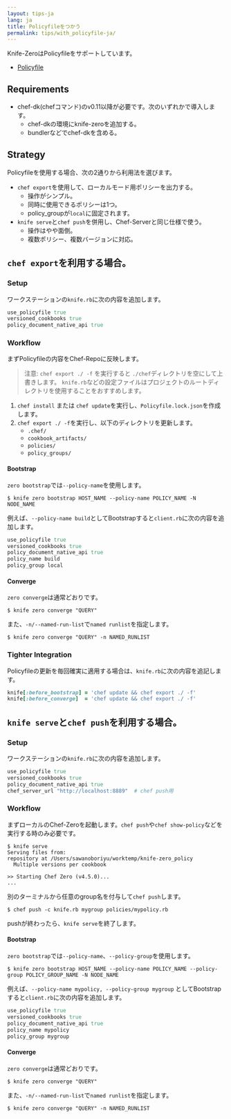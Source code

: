 ```yaml
---
layout: tips-ja
lang: ja
title: Policyfileをつかう
permalink: tips/with_policyfile-ja/
---
```


Knife-ZeroはPolicyfileをサポートしています。

- [Policyfile](https://docs.chef.io/config_rb_policyfile.html)

## Requirements

- chef-dk(chefコマンド)のv0.11以降が必要です。次のいずれかで導入します。
    - chef-dkの環境にknife-zeroを追加する。
    - bundlerなどでchef-dkを含める。

## Strategy

Policyfileを使用する場合、次の2通りから利用法を選びます。

- `chef export`を使用して、ローカルモード用ポリシーを出力する。
    - 操作がシンプル。
    - 同時に使用できるポリシーは1つ。
    - policy_groupが`local`に固定されます。
- `knife serve`と`chef push`を併用し、Chef-Serverと同じ仕様で使う。
    - 操作はやや面倒。
    - 複数ポリシー、複数バージョンに対応。

## `chef export`を利用する場合。

### Setup

ワークステーションの`knife.rb`に次の内容を追加します。

```ruby
use_policyfile true
versioned_cookbooks true
policy_document_native_api true
```

### Workflow

まずPolicyfileの内容をChef-Repoに反映します。

> 注意: `chef export ./ -f` を実行すると `./chef`ディレクトリを空にして上書きします。
> `knife.rb`などの設定ファイルはプロジェクトのルートディレクトリを使用することをおすすめします。

1. `chef install` または `chef update`を実行し、`Policyfile.lock.json`を作成します。
2. `chef export ./ -f`を実行し、以下のディレクトリを更新します。
    - `.chef/`
    - `cookbook_artifacts/`
    - `policies/`
    - `policy_groups/`

#### Bootstrap

`zero bootstrap`では`--policy-name`を使用します。

```shell
$ knife zero bootstrap HOST_NAME --policy-name POLICY_NAME -N NODE_NAME
```

例えば、`--policy-name build`としてBootstrapすると`client.rb`に次の内容を追加します。

```ruby
use_policyfile true
versioned_cookbooks true
policy_document_native_api true
policy_name build
policy_group local
```

#### Converge

`zero converge`は通常どおりです。

```shell
$ knife zero converge "QUERY"
```

また、`-n/--named-run-list`で`named runlist`を指定します。

```shell
$ knife zero converge "QUERY" -n NAMED_RUNLIST
```


### Tighter Integration

Policyfileの更新を毎回確実に適用する場合は、`knife.rb`に次の内容を追記します。

```ruby
knife[:before_bootstrap] = 'chef update && chef export ./ -f'
knife[:before_converge]  = 'chef update && chef export ./ -f'
```

## `knife serve`と`chef push`を利用する場合。

### Setup

ワークステーションの`knife.rb`に次の内容を追加します。

```ruby
use_policyfile true
versioned_cookbooks true
policy_document_native_api true
chef_server_url "http://localhost:8889"  # chef push用
```

### Workflow

まずローカルのChef-Zeroを起動します。`chef push`や`chef show-policy`などを実行する時のみ必要です。

```shell
$ knife serve
Serving files from:
repository at /Users/sawanoboriyu/worktemp/knife-zero_policy
  Multiple versions per cookbook

>> Starting Chef Zero (v4.5.0)...
...
```

別のターミナルから任意のgroup名を付与して`chef push`します。

```shell
$ chef push -c knife.rb mygroup policies/mypolicy.rb
```

pushが終わったら、`knife serve`を終了します。

#### Bootstrap

`zero bootstrap`では`--policy-name`、`--policy-group`を使用します。

```shell
$ knife zero bootstrap HOST_NAME --policy-name POLICY_NAME --policy-group POLICY_GROUP_NAME -N NODE_NAME
```

例えば、`--policy-name mypolicy, --policy-group mygroup` としてBootstrapすると`client.rb`に次の内容を追加します。

```ruby
use_policyfile true
versioned_cookbooks true
policy_document_native_api true
policy_name mypolicy
policy_group mygroup
```

#### Converge

`zero converge`は通常どおりです。

```shell
$ knife zero converge "QUERY"
```

また、`-n/--named-run-list`で`named runlist`を指定します。

```shell
$ knife zero converge "QUERY" -n NAMED_RUNLIST
```

